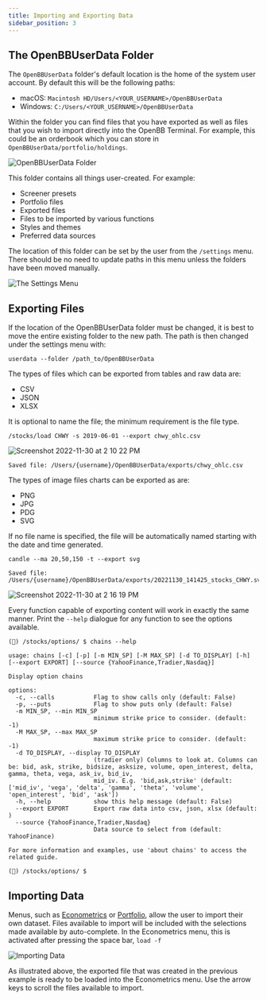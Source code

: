 ```yaml
---
title: Importing and Exporting Data
sidebar_position: 3
---
```


## The OpenBBUserData Folder

The `OpenBBUserData` folder's default location is the home of the system user account. By default this will be the following paths:
- macOS: `Macintosh HD/Users/<YOUR_USERNAME>/OpenBBUserData`
- Windows: `C:/Users/<YOUR_USERNAME>/OpenBBUserData`

Within the folder you can find files that you have exported as well as files that you wish to import directly into the OpenBB Terminal. For example, this could be an orderbook which you can store in `OpenBBUserData/portfolio/holdings`.

![OpenBBUserData Folder](https://user-images.githubusercontent.com/85772166/195742985-19f0e420-d8f7-4fea-a145-a0243b8f2ddc.png "OpenBBUserData Folder")

This folder contains all things user-created. For example:

 - Screener presets
 - Portfolio files
 - Exported files
 - Files to be imported by various functions
 - Styles and themes
 - Preferred data sources

The location of this folder can be set by the user from the `/settings` menu. There should be no need to update paths in this menu unless the folders have been moved manually.

![The Settings Menu](https://user-images.githubusercontent.com/85772166/195736718-a1b821da-5977-437a-bd18-b44add2a29a2.png "The Settings Menu")

## Exporting Files

If the location of the OpenBBUserData folder must be changed, it is best to move the entire existing folder to the new path. The path is then changed under the settings menu with:

```console
userdata --folder /path_to/OpenBBUserData
```

The types of files which can be exported from tables and raw data are:

- CSV
- JSON
- XLSX

It is optional to name the file; the minimum requirement is the file type.

```console
/stocks/load CHWY -s 2019-06-01 --export chwy_ohlc.csv
```

![Screenshot 2022-11-30 at 2 10 22 PM](https://user-images.githubusercontent.com/85772166/204919033-d6d5632a-c6ce-42cf-a038-b93d579e38d4.png)

```console
Saved file: /Users/{username}/OpenBBUserData/exports/chwy_ohlc.csv
```

The types of image files charts can be exported as are:

- PNG
- JPG
- PDG
- SVG

If no file name is specified, the file will be automatically named starting with the date and time generated.

```console
candle --ma 20,50,150 -t --export svg

Saved file: /Users/{username}/OpenBBUserData/exports/20221130_141425_stocks_CHWY.svg
```

![Screenshot 2022-11-30 at 2 16 19 PM](https://user-images.githubusercontent.com/85772166/204919882-3cf7ba23-7fba-4b9d-b278-25752efab0c6.png)

Every function capable of exporting content will work in exactly the same manner. Print the `--help` dialogue for any function to see the options available.

```console
(🦋) /stocks/options/ $ chains --help

usage: chains [-c] [-p] [-m MIN_SP] [-M MAX_SP] [-d TO_DISPLAY] [-h] [--export EXPORT] [--source {YahooFinance,Tradier,Nasdaq}]

Display option chains

options:
  -c, --calls           Flag to show calls only (default: False)
  -p, --puts            Flag to show puts only (default: False)
  -m MIN_SP, --min MIN_SP
                        minimum strike price to consider. (default: -1)
  -M MAX_SP, --max MAX_SP
                        maximum strike price to consider. (default: -1)
  -d TO_DISPLAY, --display TO_DISPLAY
                        (tradier only) Columns to look at. Columns can be: bid, ask, strike, bidsize, asksize, volume, open_interest, delta, gamma, theta, vega, ask_iv, bid_iv,
                        mid_iv. E.g. 'bid,ask,strike' (default: ['mid_iv', 'vega', 'delta', 'gamma', 'theta', 'volume', 'open_interest', 'bid', 'ask'])
  -h, --help            show this help message (default: False)
  --export EXPORT       Export raw data into csv, json, xlsx (default: )
  --source {YahooFinance,Tradier,Nasdaq}
                        Data source to select from (default: YahooFinance)

For more information and examples, use 'about chains' to access the related guide.

(🦋) /stocks/options/ $
```

## Importing Data

Menus, such as [Econometrics](https://docs.openbb.co/terminal/guides/intros/econometrics) or [Portfolio](https://docs.openbb.co/terminal/guides/intros/portfolio), allow the user to import their own dataset. Files available to import will be included with the selections made available by auto-complete. In the Econometrics menu, this is activated after pressing the space bar, `load -f `

![Importing Data](https://user-images.githubusercontent.com/85772166/204921760-38742f6c-ec78-4009-9c23-54dcb0504524.png "Importing Data")

As illustrated above, the exported file that was created in the previous example is ready to be loaded into the Econometrics menu. Use the arrow keys to scroll the files available to import.
